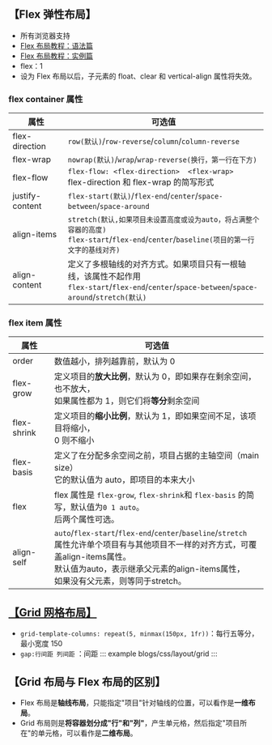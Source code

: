 <!--
 * @Description:
 * @Date: 2025-02-10 12:27:23
 * @LastEditTime: 2025-02-10 17:02:26
-->

## 【Flex 弹性布局】

- 所有浏览器支持
- [Flex 布局教程：语法篇](https://www.ruanyifeng.com/blog/2015/07/flex-grammar.html)
- [Flex 布局教程：实例篇](https://www.ruanyifeng.com/blog/2015/07/flex-examples.html)
- flex：1
- 设为 Flex 布局以后，子元素的 float、clear 和 vertical-align 属性将失效。

### flex container 属性

| 属性            | 可选值                                                                                                                                             |
| --------------- | -------------------------------------------------------------------------------------------------------------------------------------------------- |
| flex-direction  | `row(默认)`/`row-reverse`/`column`/`column-reverse`                                                                                                |
| flex-wrap       | `nowrap(默认)`/`wrap`/`wrap-reverse(换行，第一行在下方)`                                                                                           |
| flex-flow       | `flex-flow: <flex-direction>  <flex-wrap>`<br/>flex-direction 和 flex-wrap 的简写形式                                                              |
| justify-content | `flex-start(默认)`/`flex-end`/`center`/`space-between`/`space-around`                                                                              |
| align-items     | `stretch(默认,如果项目未设置高度或设为auto，将占满整个容器的高度)`<br/>`flex-start`/`flex-end`/`center`/`baseline(项目的第一行文字的基线对齐)`    |
| align-content   | 定义了多根轴线的对齐方式。如果项目只有一根轴线，该属性不起作用<br/>`flex-start`/`flex-end`/`center`/`space-between`/`space-around`/`stretch(默认)` |

### flex item 属性

| 属性        | 可选值                                                                                                    |
| ----------- | --------------------------------------------------------------------------------------------------------- |
| order       | 数值越小，排列越靠前，默认为 0                                                                            |
| flex-grow   | 定义项目的**放大比例**，默认为 0，即如果存在剩余空间，也不放大，<br/>如果属性都为 1，则它们将**等分**剩余空间 |
| flex-shrink | 定义项目的**缩小比例**，默认为 1，即如果空间不足，该项目将缩小，<br/>0 则不缩小                           |
| flex-basis  | 定义了在分配多余空间之前，项目占据的主轴空间（main size）<br/>它的默认值为 auto，即项目的本来大小         |
| flex        | flex 属性是 `flex-grow`, `flex-shrink`和 `flex-basis` 的简写，默认值为`0 1 auto`。<br/>后两个属性可选。              |
|align-self|`auto`/`flex-start`/`flex-end`/`center`/`baseline`/`stretch`<br/>属性允许单个项目有与其他项目不一样的对齐方式，可覆盖align-items属性。<br/>默认值为auto，表示继承父元素的align-items属性，<br/>如果没有父元素，则等同于stretch。|
## [【Grid 网格布局】](https://www.ruanyifeng.com/blog/2019/03/grid-layout-tutorial.html)

- `grid-template-columns: repeat(5, minmax(150px, 1fr))`：每行五等分，最小宽度 150
- `gap:行间距 列间距` ：间距
  ::: example
  blogs/css/layout/grid
  :::

## 【Grid 布局与 Flex 布局的区别】

- Flex 布局是**轴线布局**，只能指定"项目"针对轴线的位置，可以看作是**一维布局**。
- Grid 布局则是**将容器划分成"行"和"列"**，产生单元格，然后指定"项目所在"的单元格，可以看作是**二维布局**。
